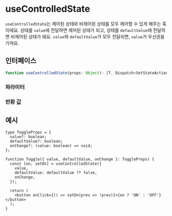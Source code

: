 # useControlledState

`useControlledState`는 제어된 상태와 비제어된 상태를 모두 제어할 수 있게 해주는 훅이에요. 상태를 `value`에 전달하면 제어된 상태가 되고, 상태를 `defaultValue`에 전달하면 비제어된 상태가 돼요. `value`와 `defaultValue`가 모두 전달되면, `value`가 우선권을 가져요.

## 인터페이스

```ts
function useControlledState(props: Object): [T, Dispatch<SetStateAction<T>>];
```

### 파라미터

<Interface
  required
  name="props"
  type="Object"
  description=""
  :nested="[
    {
      name: 'props.value',
      type: 'T',
      required: false,
      description: '상태의 값이에요.',
    },
    {
      name: 'props.defaultValue',
      type: 'T',
      required: false,
      description: '상태의 기본 값이에요.',
    },
    {
      name: 'props.onChange',
      type: '(value: T) => void',
      required: false,
      description:
        '상태가 변경될 때 호출되는 콜백 함수예요.',
    },
    {
      name: 'props.equalityFn',
      type: '(prev: T, next: T) => boolean',
      required: false,
      description:
        '이전 값과 다음 값을 비교하는 데 사용되는 함수예요.',
    },
  ]"
/>

### 반환 값

<Interface
  name=""
  type="[T, Dispatch<SetStateAction<T>>]"
  description="상태와 설정 함수예요."
/>

## 예시

```tsx
type ToggleProps = {
  value?: boolean;
  defaultValue?: boolean;
  onChange?: (value: boolean) => void;
};

function Toggle({ value, defaultValue, onChange }: ToggleProps) {
  const [on, setOn] = useControlledState({
    value,
    defaultValue: defaultValue ?? false,
    onChange,
  });

  return (
    <button onClick={() => setOn(prev => !prev)}>{on ? 'ON' : 'OFF'}</button>
  );
}
```
